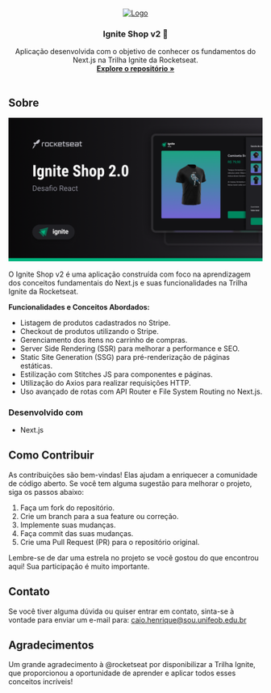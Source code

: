 <a name="readme-top"></a>

<br />
<div align="center">
  <a href="https://github.com/caiobarbosadev/ignite-shop-v2">
    <img src="https://raw.githubusercontent.com/caiobarbosadev/ignite-shop-v2/master/Logo.svg" alt="Logo" width="100" height="100">
  </a>

<h3 align="center">Ignite Shop v2 🚀</h3>

  <p align="center">
    Aplicação desenvolvida com o objetivo de conhecer os fundamentos do Next.js na Trilha Ignite da Rocketseat.
    <br />
    <a href="https://github.com/caiobarbosadev/ignite-shop-v2"><strong>Explore o repositório »</strong></a>
    <br />
    <br />
  </p>
</div>

## Sobre

![Ignite Shop v2](https://github.com/caiobarbosadev/ignite-shop-v2/blob/master/Capa.png)

O Ignite Shop v2 é uma aplicação construída com foco na aprendizagem dos conceitos fundamentais do Next.js e suas funcionalidades na Trilha Ignite da Rocketseat.

**Funcionalidades e Conceitos Abordados:**
- Listagem de produtos cadastrados no Stripe.
- Checkout de produtos utilizando o Stripe.
- Gerenciamento dos itens no carrinho de compras.
- Server Side Rendering (SSR) para melhorar a performance e SEO.
- Static Site Generation (SSG) para pré-renderização de páginas estáticas.
- Estilização com Stitches JS para componentes e páginas.
- Utilização do Axios para realizar requisições HTTP.
- Uso avançado de rotas com API Router e File System Routing no Next.js.

### Desenvolvido com

* Next.js

## Como Contribuir

As contribuições são bem-vindas! Elas ajudam a enriquecer a comunidade de código aberto. Se você tem alguma sugestão para melhorar o projeto, siga os passos abaixo:

1. Faça um fork do repositório.
2. Crie um branch para a sua feature ou correção.
3. Implemente suas mudanças.
4. Faça commit das suas mudanças.
5. Crie uma Pull Request (PR) para o repositório original.

Lembre-se de dar uma estrela no projeto se você gostou do que encontrou aqui! Sua participação é muito importante.

## Contato

Se você tiver alguma dúvida ou quiser entrar em contato, sinta-se à vontade para enviar um e-mail para: caio.henrique@sou.unifeob.edu.br

## Agradecimentos

Um grande agradecimento à @rocketseat por disponibilizar a Trilha Ignite, que proporcionou a oportunidade de aprender e aplicar todos esses conceitos incríveis!
